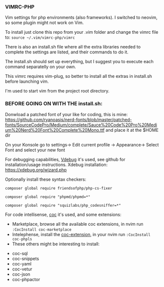 ### VIMRC-PHP

Vim settings for php environments (also frameworks). I switched to neovim, so some plugin might not work on Vim.

To install just clone this repo from your .vim folder and change the vimrc file to:
`source ~/.vim/vimrc-php/vimrc`

There is also an install.sh file where all the extra libraries needed to complete the settings are listed, and their commands to do it.

The install.sh should set up everything, but I suggest you to execute each command separatelly on your own.

This vimrc requires vim-plug, so better to install all the extras in install.sh before launching vim.

I'm used to start vim from the project root directory.


### BEFORE GOING ON WITH THE install.sh:

Donwload a patched font of your like for coding, this is mine: https://github.com/ryanoasis/nerd-fonts/blob/master/patched-fonts/SourceCodePro/Medium/complete/Sauce%20Code%20Pro%20Medium%20Nerd%20Font%20Complete%20Mono.ttf and place it at the $HOME dir

On your Konsole go to
    settings-> Edit current profile -> Appearance-> Select Font
and select your new font

For debugging capabilities, [Vdebug](https://github.com/neoclide/coc.nvim) it's used, see github for installation/usage instructions. 
Xdebug installation: https://xdebug.org/wizard.php

Optionally install these syntax checkers:

`composer global require friendsofphp/php-cs-fixer`

`composer global require "phpmd/phpmd=*"`

`composer global require "squizlabs/php_codesniffer=*"`

For code intellisense, [coc](https://github.com/neoclide/coc.nvim) it's used, and some extensions:
* Marketplace, browse all the available coc extensions, in nvim run `:CocInstall coc-marketplace`
* Intelephense, install the [coc-extension](https://github.com/marlonfan/coc-phpls), in your nvim run `:CocInstall coc-phpls`
* These others might be interesting to install:
- coc-sql
- coc-snippets
- coc-yaml
- coc-vetur
- coc-json
- coc-phpactor

